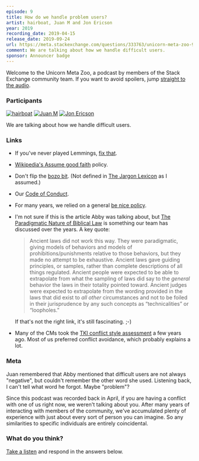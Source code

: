 ```yaml
---
episode: 9
title: How do we handle problem users?
artist: hairboat, Juan M and Jon Ericson
year: 2019
recording_date: 2019-04-15
release_date: 2019-09-24
url: https://meta.stackexchange.com/questions/333763/unicorn-meta-zoo-9-how-do-we-handle-problem-users
comment: We are talking about how we handle difficult users.
sponsor: Announcer badge
---
```


Welcome to the Unicorn Meta Zoo, a podcast by members of the Stack
Exchange community team. If you want to avoid spoilers, jump
[straight to the audio][1].

### Participants 

[![hairboat](https://stackexchange.com/users/flair/463168.png)](https://stackexchange.com/users/463168)
[![Juan M](https://stackexchange.com/users/flair/6254215.png)](https://stackexchange.com/users/6254215)
[![Jon Ericson](https://stackexchange.com/users/flair/1083.png)](https://stackexchange.com/users/1083)

We are talking about how we handle difficult users.

### Links

* If you've never played Lemmings,
  [fix that](https://archive.org/details/lemmings_original_ms-dos_201705).
* [Wikipedia's Assume good faith](https://en.wikipedia.org/wiki/Wikipedia:Assume_good_faith)
  policy.
* Don't flip the
  [bozo bit](https://en.wikipedia.org/wiki/Bozo_bit). (Not defined in
  [The Jargon Lexicon](http://catb.org/jargon/html/go01.html) as I
  assumed.)
* Our [Code of Conduct](https://stackoverflow.com/conduct).
* For many years, we relied on a general
  [be nice policy](https://stackoverflow.com/help/behavior).
* I'm not sure if this is the article Abby was talking about, but
  [The Paradigmatic Nature of Biblical Law](http://www.rodneychrisman.com/2010/08/11/the-paradigmatic-nature-of-biblical-law/)
  is something our team has discussed over the years. A key quote:

    > Ancient laws did not work this way. They were paradigmatic,
    > giving models of behaviors and models of
    > prohibitions/punishments relative to those behaviors, but they
    > made no attempt to be exhaustive.  Ancient laws gave guiding
    > principles, or samples, rather than complete descriptions of all
    > things regulated.  Ancient people were expected to be able to
    > extrapolate from what the sampling of laws did say to the
    > _general_ behavior the laws in their totality pointed toward.
    > Ancient judges were expected to extrapolate from the wording
    > provided in the laws that did exist to _all other_ circumstances
    > and not to be foiled in their jurisprudence by any such concepts
    > as “technicalities” or “loopholes.”

   If that's not the right link, it's still fascinating. ;-)

* Many of the CMs took the
  [TKI conflict style assessment](https://kilmanndiagnostics.com/overview-thomas-kilmann-conflict-mode-instrument-tki/) a few years ago. Most
  of us preferred conflict avoidance, which probably explains a lot.

### Meta

Juan remembered that Abby mentioned that difficult users are not
always "negative", but couldn't remember the other word she
used. Listening back, I can't tell what word he forgot. Maybe
"problem"?

Since this podcast was recorded back in April, if you are having a
conflict with one of us right now, we weren't talking about you. After
many years of interacting with members of the community, we've accumulated plenty of experience with just about every sort of person you can imagine. So any similarities to specific individuals are entirely coincidental. 

### What do you think?

[Take a listen][1] and respond in the answers below.


  [1]: https://dts.podtrac.com/redirect.mp3/unicorn-meta-zoo.github.io/episodes/problem-users.mp3
